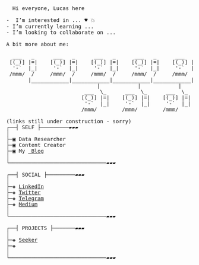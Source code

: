 <pre>
  Hi everyone, Lucas here
 
-  I’m interested in ... ♥️ 💥
- I’m currently learning ...
- I’m looking to collaborate on ...

A bit more about me:

  ___   _      ___   _      ___   _      ___   _      ___   _
 [(_)] |=|    [(_)] |=|    [(_)] |=|    [(_)] |=|    [(_)] |=|
  '-`  |_|     '-`  |_|     '-`  |_|     '-`  |_|     '-`  |_|
 /mmm/  /     /mmm/  /     /mmm/  /     /mmm/  /     /mmm/  /
       |____________|____________|____________|____________|
                             |            |            |
                         ___  \_      ___  \_      ___  \_
                        [(_)] |=|    [(_)] |=|    [(_)] |=|
                         '-`  |_|     '-`  |_|     '-`  |_|
                        /mmm/        /mmm/        /mmm/
 
(links still under construction - sorry)
┌──┤ SELF ├─────────▰▰▰
│
├─▣ Data Researcher
├─▣ Content Creator
├─▣ My <a href="#"> Blog</a>
│
└───────────────────────────────▰▰▰

┌──┤ SOCIAL ├─────────▰▰▰
│
├─◈ <a href="#">LinkedIn</a>
├─◈ <a href="#">Twitter</a>
├─◈ <a href="https://t.me/lucasvilelasouza" target="blank">Telegram</a>
├─◈ <a href="https://medium.com/@souza.vilela.lucas" target="_blank">Medium</a>
│
└───────────────────────────────▰▰▰

┌──┤ PROJECTS ├───────▰▰▰
│
├─◈ <a href="#">Seeker</a>
├─◈
│
└───────────────────────────────▰▰▰
</pre>
